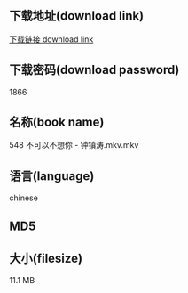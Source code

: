 ## 下载地址(download link)
[下载链接 download link](https://voluble-croquembouche-d321dc.netlify.app/?s=548+%E4%B8%8D%E5%8F%AF%E4%BB%A5%E4%B8%8D%E6%83%B3%E4%BD%A0+-+%E9%92%9F%E9%95%87%E6%B6%9B.mkv)

## 下载密码(download password)
1866

## 名称(book name)
548 不可以不想你 - 钟镇涛.mkv.mkv

## 语言(language)
chinese

## MD5


## 大小(filesize)
11.1 MB
